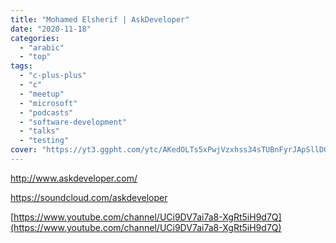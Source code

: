 ```yaml
---
title: "Mohamed Elsherif | AskDeveloper"
date: "2020-11-18"
categories:
  - "arabic"
  - "top"
tags:
  - "c-plus-plus"
  - "c"
  - "meetup"
  - "microsoft"
  - "podcasts"
  - "software-development"
  - "talks"
  - "testing"
cover: "https://yt3.ggpht.com/ytc/AKedOLTs5xPwjVzxhss34sTUBnFyrJApSllD0pa3oQaOhw=s88-c-k-c0x00ffffff-no-rj"
---
```


http://www.askdeveloper.com/

https://soundcloud.com/askdeveloper

[https://www.youtube.com/channel/UCi9DV7ai7a8-XgRt5iH9d7Q](https://www.youtube.com/channel/UCi9DV7ai7a8-XgRt5iH9d7Q)
